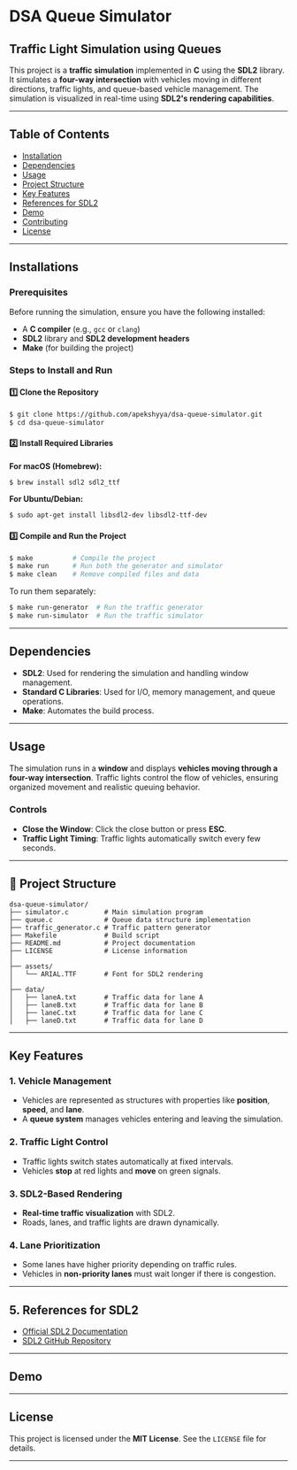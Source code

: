 # DSA Queue Simulator

##  Traffic Light Simulation using Queues
This project is a **traffic simulation** implemented in **C** using the **SDL2** library. It simulates a **four-way intersection** with vehicles moving in different directions, traffic lights, and queue-based vehicle management. The simulation is visualized in real-time using **SDL2's rendering capabilities**.

---
##  Table of Contents
- [Installation](#installation)
- [Dependencies](#dependencies)
- [Usage](#usage)
- [Project Structure](#project-structure)
- [Key Features](#key-features)
- [References for SDL2](#references-for-sdl2)
- [Demo](#demo)
- [Contributing](#contributing)
- [License](#license)

---
## Installations

### Prerequisites
Before running the simulation, ensure you have the following installed:
- A **C compiler** (e.g., `gcc` or `clang`)
- **SDL2** library and **SDL2 development headers**
- **Make** (for building the project)

### Steps to Install and Run
#### 1️⃣ Clone the Repository
```sh
$ git clone https://github.com/apekshyya/dsa-queue-simulator.git
$ cd dsa-queue-simulator
```

#### 2️⃣ Install Required Libraries
**For macOS (Homebrew):**
```sh
$ brew install sdl2 sdl2_ttf
```
**For Ubuntu/Debian:**
```sh
$ sudo apt-get install libsdl2-dev libsdl2-ttf-dev
```

#### 3️⃣ Compile and Run the Project
```sh
$ make          # Compile the project
$ make run      # Run both the generator and simulator
$ make clean    # Remove compiled files and data
```
To run them separately:
```sh
$ make run-generator  # Run the traffic generator
$ make run-simulator  # Run the traffic simulator
```

---
## Dependencies
- **SDL2**: Used for rendering the simulation and handling window management.
- **Standard C Libraries**: Used for I/O, memory management, and queue operations.
- **Make**: Automates the build process.

---
## Usage
The simulation runs in a **window** and displays **vehicles moving through a four-way intersection**. Traffic lights control the flow of vehicles, ensuring organized movement and realistic queuing behavior.

###  Controls
- **Close the Window**: Click the close button or press **ESC**.
- **Traffic Light Timing**: Traffic lights automatically switch every few seconds.

---
## 📂 Project Structure
```
dsa-queue-simulator/
├── simulator.c         # Main simulation program
├── queue.c             # Queue data structure implementation
├── traffic_generator.c # Traffic pattern generator
├── Makefile            # Build script
├── README.md           # Project documentation
├── LICENSE             # License information
│
├── assets/
│   └── ARIAL.TTF       # Font for SDL2 rendering
│
├── data/
│   ├── laneA.txt       # Traffic data for lane A
│   ├── laneB.txt       # Traffic data for lane B
│   ├── laneC.txt       # Traffic data for lane C
│   ├── laneD.txt       # Traffic data for lane D
```

---
## Key Features
### 1. Vehicle Management
- Vehicles are represented as structures with properties like **position**, **speed**, and **lane**.
- A **queue system** manages vehicles entering and leaving the simulation.

### 2. Traffic Light Control
- Traffic lights switch states automatically at fixed intervals.
- Vehicles **stop** at red lights and **move** on green signals.

### 3. SDL2-Based Rendering
- **Real-time traffic visualization** with SDL2.
- Roads, lanes, and traffic lights are drawn dynamically.

### 4. Lane Prioritization
- Some lanes have higher priority depending on traffic rules.
- Vehicles in **non-priority lanes** must wait longer if there is congestion.

---
## 5. References for SDL2
- [Official SDL2 Documentation](https://wiki.libsdl.org/)
- [SDL2 GitHub Repository](https://github.com/libsdl-org/SDL)

---
##  Demo


---

## License
This project is licensed under the **MIT License**. See the `LICENSE` file for details.

---



